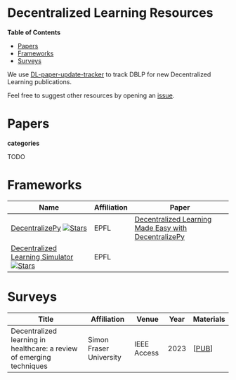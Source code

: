 # Decentralized Learning Resources

**Table of Contents**

- [Papers](#papers)
- [Frameworks](#frameworks)
- [Surveys](#surveys)

We use [DL-paper-update-tracker](https://github.com/devos50/DL-paper-update-tracker) to track DBLP for new Decentralized Learning publications.

Feel free to suggest other resources by opening an [issue](https://github.com/devos50/Awesome-DL/issues).

# Papers

**categories**

TODO

# Frameworks

|Name | Affiliation | Paper |
| ------------------------------------------------------------ | --- | ---------------------------------- |
| [DecentralizePy](https://github.com/sacs-epfl/decentralizepy) [![Stars](https://img.shields.io/github/stars/sacs-epfl/decentralizepy.svg?color=red)](https://github.com/sacs-epfl/decentralizepy/stargazers) | EPFL | [Decentralized Learning Made Easy with DecentralizePy](https://dl.acm.org/doi/pdf/10.1145/3578356.3592587) |
| [Decentralized Learning Simulator](https://github.com/sacs-epfl/decentralized-learning-simulator) [![Stars](https://img.shields.io/github/stars/sacs-epfl/decentralized-learning-simulator.svg?color=red)](https://github.com/sacs-epfl/decentralized-learning-simulator/stargazers) | EPFL | | 

# Surveys

|Title | Affiliation | Venue | Year | Materials|
| ------------------------------------------------------------ | ---------------------------------- | ---------------------------------------------------- | ---- | ------------------------------------------------------------ |
| Decentralized learning in healthcare: a review of emerging techniques | Simon Fraser University | IEEE Access | 2023 | [[PUB](https://ieeexplore.ieee.org/abstract/document/10141615)] |